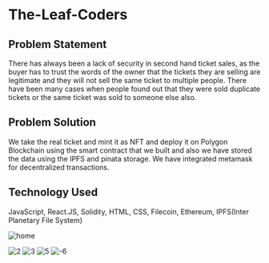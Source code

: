 # The-Leaf-Coders

## Problem Statement 
There has always been a lack of security in second hand ticket sales, as the buyer has to trust the words of the owner
that the tickets they are selling are legitimate and they will not sell the same ticket to multiple people. There have
been many cases when people found out that they were sold duplicate tickets or the same ticket was sold to someone else 
also.

## Problem Solution
We take the real ticket and mint it as NFT and deploy it on Polygon Blockchain using the smart contract that we built and
also we have stored the data using the IPFS and pinata storage. We have integrated metamask for decentralized transactions.

## Technology Used
JavaScript, React.JS, Solidity, HTML, CSS, Filecoin, Ethereum, IPFS(Inter Planetary File System)

![home](https://user-images.githubusercontent.com/81522384/188301215-00cbcbc9-7824-4b68-a1e2-bcf8006795c7.png)

![2](https://user-images.githubusercontent.com/81522384/188301300-53189dea-a9e5-497a-a7e8-58e830af4a88.png)
![3](https://user-images.githubusercontent.com/81522384/188301333-101e5cf0-4c92-4a80-9254-1bc64f5597e3.png)
![5](https://user-images.githubusercontent.com/81522384/188301338-16f20913-33fa-46f6-983b-b04b76b50fc2.png)
![-6](https://user-images.githubusercontent.com/81522384/188301343-855f622f-fe91-4269-8119-a69a19eb749a.png)

